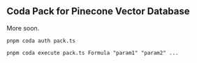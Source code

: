 ## Coda Pack for Pinecone Vector Database

More soon.

`pnpm coda auth pack.ts`

`pnpm coda execute pack.ts Formula "param1" "param2" ...`
